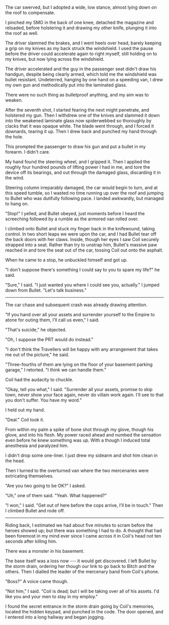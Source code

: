 The car swerved, but I adopted a wide, low stance, almost lying down on the roof to compensate.

I pinched my SMG in the back of one knee, detached the magazine and reloaded, before holstering it
and drawing my other knife, plunging it into the roof as well.

The driver slammed the brakes, and I went heels over head, barely keeping a grip on my knives as my back
struck the windshield. I used the pause before the driver could accelerate again to right myself, still
holding on to my knives, but now lying across the windshield.

The driver accelerated and the guy in the passenger
seat didn't draw his handgun, despite being clearly armed, which told me the
windshield was bullet resistant. Undeterred, hanging by one hand on a speeding van, I drew my own gun
and methodically put into the laminated glass.

There were no such thing as bulletproof anything, and my aim was to weaken.

After the seventh shot, I started fearing the next might penetrate, and holstered my gun. Then I
withdrew one of the knives and slammed it down into the weakened laminate glass now spiderwebbed so
thoroughly by clacks that it was opaque white. The blade went through, and I forced it downards,
tearing it up. Then I drew back and punched my hand through the hole.

This prompted the passenger to draw his gun and put a bullet in my forearm. I didn't care.

My hand found the steering wheel, and I gripped it. Then I applied the roughly four hundred pounds
of lifting power I had in me, and tore the device off its bearings, and out through the damaged glass,
discarding it in the wind.

Steering column irreparably damaged, the car would begin to turn, and at this speed tumble, so
I wasted no time running up over the roof and jumping to Bullet who was dutifully following pace.
I landed awkwardly, but managed to hang on.

"Stop!" I yelled, and Bullet obeyed, just moments before I heard the screeching followed by a rumble
as the armored van rolled over.

I climbed onto Bullet and stuck my finger back in the knifewound, taking control. In two short leaps
we were upon the car, and I had Bullet tear off the back doors with her claws. Inside, though her
eyes I saw Coil securely strapped into a seat. Rather than try to unstrap him, Bullet's massive
paw reached in and tore the seat out of the car, tossing Coil out onto the asphalt.

When he came to a stop, he unbuckled himself and got up.

"I don't suppose there's something I could say to you to spare my life?" he said.

"Sure," I said. "I just wanted you where I could see you, actually." I jumped down from
Bullet. "Let's talk business."

----

The car chase and subsequent crash was already drawing attention.

"If you hand over all your assets and surrender yourself to the Empire to atone for outing
them, I'll call us even," I said.

"That's suicide," he objected.

"Oh, I suppose the PRT would do instead."

"I don't think the Travellers will be happy with any arrangement that takes me out of the picture,"
he said.

"Three-fourths of them are lying on the floor of your basement parking garage," I retorted. "I think
we can handle them."

Coil had the audacity to chuckle.

"Okay, tell you what," I said. "Surrender all your assets, promise to skip town, never show your face again, never
do villain work again. I'll see to that you don't suffer. You have my word."

I held out my hand.

"Deal." Coil took it.

From within my palm a spike of bone shot through my glove, though his glove, and into his flesh. My power
raced ahead and numbed the sensation even before he knew something was up. With a though I induced total
anesthesia and paralyzed him.

I didn't drop some one-liner. I just drew my sidearm and shot him clean in the head.

Then I turned to the overturned van where the two mercenaries were extricating themselves.

"Are you two going to be OK?" I asked.

"Uh," one of them said. "Yeah. What happened?"

"I won," I said. "Get out of here before the cops arrive,
I'll be in touch." Then I climbed Bullet and rode off.

----

Riding back, I estimated we had about five minutes to scram before the heroes
showed up; but there was something I had to do. A thought that had been foremost in my mind ever since
I came across it in Coil's head not ten seconds after killing him.

There was a monster in his basement.

The base itself was a loss now --- it would get discovered. I left Bullet by the storm drain, ordering
her though our link to go back to Bitch and the others. Then I dialled the leader of the mercenary band
from Coil's phone.

"Boss?" A voice came though.

"Not him," I said. "Coil is dead; but I will be taking over all of his assets. I'd like you and
your men to stay in my employ."

I found the secret entrance in the storm drain going by Coil's memories, located the hidden keypad,
and punched in the code. The door opened, and I entered into a long hallway and began jogging.
